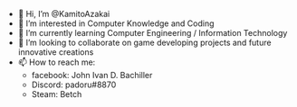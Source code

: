 - 👋 Hi, I’m @KamitoAzakai
- 👀 I’m interested in Computer Knowledge and Coding
- 🌱 I’m currently learning Computer Engineering / Information Technology
- 💞️ I’m looking to collaborate on game developing projects and future innovative creations
- 📫 How to reach me:
     - facebook: John Ivan D. Bachiller
     - Discord: padoru#8870
     - Steam: Betch

<!---
KamitoAzakai/KamitoAzakai is a ✨ special ✨ repository because its `README.md` (this file) appears on your GitHub profile.
You can click the Preview link to take a look at your changes.
--->
